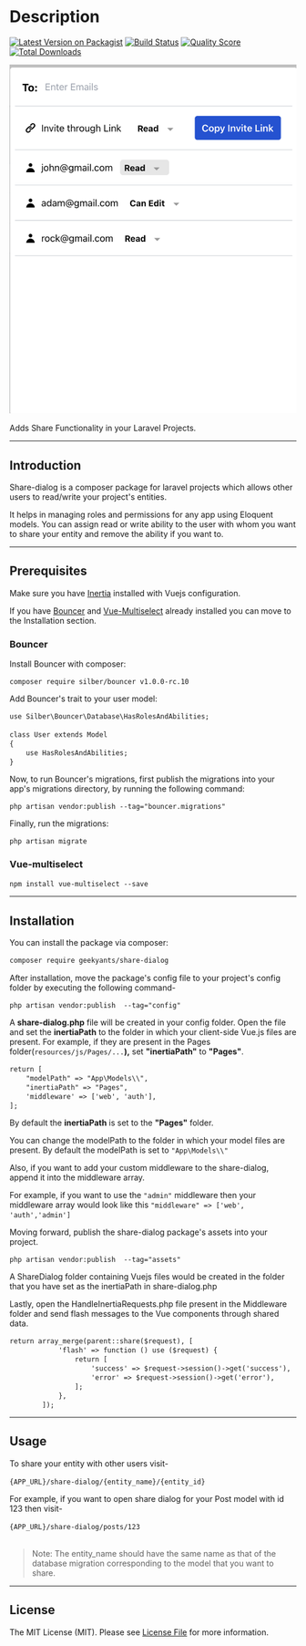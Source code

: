 # Description

[![Latest Version on Packagist](https://img.shields.io/packagist/v/geekyants/share-dialog.svg?style=flat-square)](https://packagist.org/packages/geekyants/share-dialog)
[![Build Status](https://img.shields.io/travis/geekyants/share-dialog/master.svg?style=flat-square)](https://travis-ci.org/geekyants/share-dialog)
[![Quality Score](https://img.shields.io/scrutinizer/g/geekyants/share-dialog.svg?style=flat-square)](https://scrutinizer-ci.com/g/geekyants/share-dialog)
[![Total Downloads](https://img.shields.io/packagist/dt/geekyants/share-dialog.svg?style=flat-square)](https://packagist.org/packages/geekyants/share-dialog)

![Mult-User-Todo](./public/images/share-dialog.png)

Adds Share Functionality in your Laravel Projects.

---

## Introduction

Share-dialog is a composer package for laravel projects which allows other users to read/write your project's entities.

It helps in managing roles and permissions for any app using Eloquent models. You can assign read or write ability to the user with whom you want to share your entity and remove the ability if you want to.

---

## Prerequisites

Make sure you have [Inertia]("https://inertiajs.com/") installed with Vuejs configuration.

If you have [Bouncer]("https://github.com/JosephSilber/bouncer") and [Vue-Multiselect]("https://vue-multiselect.js.org/") already installed you can move to the Installation section.

### Bouncer

Install Bouncer with composer:

```
composer require silber/bouncer v1.0.0-rc.10
```

Add Bouncer's trait to your user model:

```
use Silber\Bouncer\Database\HasRolesAndAbilities;

class User extends Model
{
    use HasRolesAndAbilities;
}
```

Now, to run Bouncer's migrations, first publish the migrations into your app's migrations directory, by running the following command:

```
php artisan vendor:publish --tag="bouncer.migrations"
```

Finally, run the migrations:

```
php artisan migrate
```

### Vue-multiselect

```
npm install vue-multiselect --save
```

---

## Installation

You can install the package via composer:

```bash
composer require geekyants/share-dialog
```

After installation, move the package's config file to your project's config folder by executing the following command-

```
php artisan vendor:publish  --tag="config"
```

A **share-dialog.php** file will be created in your config folder. Open the file and set the **inertiaPath** to the folder in which your client-side Vue.js files are present.
For example, if they are present in the Pages folder(`resources/js/Pages/...`**),** set **"inertiaPath"** to **"Pages"**.

```
return [
    "modelPath" => "App\Models\\",
    "inertiaPath" => "Pages",
    'middleware' => ['web', 'auth'],
];
```

By default the **inertiaPath** is set to the **"Pages"** folder.

You can change the modelPath to the folder in which your model files are present. By default the modelPath is set to `"App\Models\\"`

Also, if you want to add your custom middleware to the share-dialog, append it into the middleware array.

For example, if you want to use the `"admin"` middleware then your middleware array would look like this
`"middleware" => ['web', 'auth','admin']`

Moving forward, publish the share-dialog package's assets into your project.

```
php artisan vendor:publish  --tag="assets"
```

A ShareDialog folder containing Vuejs files would be created in the folder that you have set as the inertiaPath in share-dialog.php

Lastly, open the HandleInertiaRequests.php file present in the Middleware folder and send flash messages to the Vue components through shared data.

```
return array_merge(parent::share($request), [
            'flash' => function () use ($request) {
                return [
                    'success' => $request->session()->get('success'),
                    'error' => $request->session()->get('error'),
                ];
            },
        ]);
```

---

## Usage

To share your entity with other users visit-

`{APP_URL}/share-dialog/{entity_name}/{entity_id}`

For example, if you want to open share dialog for your Post model with id 123 then visit-

`{APP_URL}/share-dialog/posts/123`
<br><br>

> Note: The entity_name should have the same name as that of the database migration corresponding to the model that you want to share.

---

## License

The MIT License (MIT). Please see [License File](LICENSE.md) for more information.

